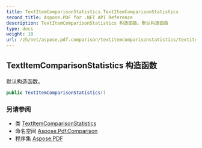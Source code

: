 ```yaml
---
title: TextItemComparisonStatistics.TextItemComparisonStatistics
second_title: Aspose.PDF for .NET API Reference
description: TextItemComparisonStatistics 构造函数。默认构造函数
type: docs
weight: 10
url: /zh/net/aspose.pdf.comparison/textitemcomparisonstatistics/textitemcomparisonstatistics/
---
```

## TextItemComparisonStatistics 构造函数

默认构造函数。

```csharp
public TextItemComparisonStatistics()
```

### 另请参阅

* 类 [TextItemComparisonStatistics](../)
* 命名空间 [Aspose.Pdf.Comparison](../../../aspose.pdf.comparison/)
* 程序集 [Aspose.PDF](../../../)